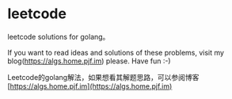 # leetcode

leetcode solutions for golang。

If you want to read ideas and solutions of these problems, visit my blog(https://algs.home.pjf.im) please. Have fun :-)

Leetcode的golang解法，如果想看其解题思路，可以参阅博客[https://algs.home.pjf.im](https://algs.home.pjf.im)
